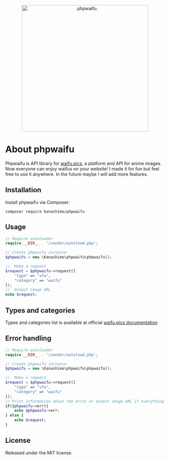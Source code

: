 <p align="center"><img src="https://i.imgur.com/aUkPocx.png" width="400" alt="phpwaifu."></p>

# About phpwaifu
Phpwaifu is API library for [waifu.pics](https://github.com/Waifu-pics/waifu-api "waifu.pics"), a platform and API for anime images. Now everyone can enjoy waifus on your website! I made it for fun but feel free to use it anywhere. In the future maybe I will add more features.
## Installation
Install phpwaifu via Composer:
```
composer require kanashimo/phpwaifu
```
## Usage
```php
// Require autoloader
require __DIR__ . '/vendor/autoload.php';

// Create phpwaifu instance
$phpwaifu = new \Kanashimo\phpwaifu\phpwaifu();

//  Make a request
$request = $phpwaifu->request([
    "type" => "sfw",
    "category" => "waifu"
]);
//  Output image URL
echo $request;
```
## Types and categories
Types and categories list is available at official [waifu.pics documentation](https://waifu.pics/docs "waifu.pics documentation")
## Error handling
```php
// Require autoloader
require __DIR__ . '/vendor/autoload.php';

// Create phpwaifu instance
$phpwaifu = new \Kanashimo\phpwaifu\phpwaifu();

//  Make a request
$request = $phpwaifu->request([
    "type" => "sfw",
    "category" => "waifu"
]);
// Print information about the error or output image URL if everything works
if($phpwaifu->err){
    echo $phpwaifu->err;
} else {
    echo $request;
}
```
## License
Released under the MIT license.
